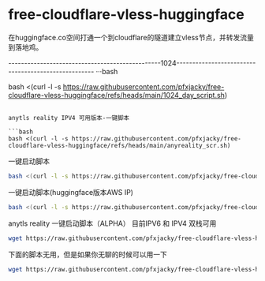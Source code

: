 # free-cloudflare-vless-huggingface
在huggingface.co空间打通一个到cloudflare的隧道建立vless节点，并转发流量到落地鸡。


------------------------------------------------1024----------------------------------------------------
···bash

bash <(curl -l -s https://raw.githubusercontent.com/pfxjacky/free-cloudflare-vless-huggingface/refs/heads/main/1024_day_script.sh)

```

anytls reality IPV4 可用版本-一键脚本

```bash
bash <(curl -l -s https://raw.githubusercontent.com/pfxjacky/free-cloudflare-vless-huggingface/refs/heads/main/anyreality_scr.sh)
```

一键启动脚本
```bash
bash <(curl -l -s https://raw.githubusercontent.com/pfxjacky/free-cloudflare-vless-huggingface/refs/heads/main/cf-huggingface.sh)
```


一键启动脚本(huggingface版本AWS IP)
```bash
bash <(curl -l -s https://raw.githubusercontent.com/pfxjacky/free-cloudflare-vless-huggingface/refs/heads/main/feelfree-vless-huggingface.sh)

```

anytls reality 一键启动脚本（ALPHA） 目前IPV6 和 IPV4 双栈可用

```bash
wget https://raw.githubusercontent.com/pfxjacky/free-cloudflare-vless-huggingface/refs/heads/main/anyreality_script.sh && chmod +x anyreality_script.sh && ./anyreality_script.sh

```

下面的脚本无用，但是如果你无聊的时候可以用一下
```bash
wget https://raw.githubusercontent.com/pfxjacky/free-cloudflare-vless-huggingface/refs/heads/main/anytls-fix.sh && chmod +x anytls-fix.sh && ./anytls-fix.sh


```
